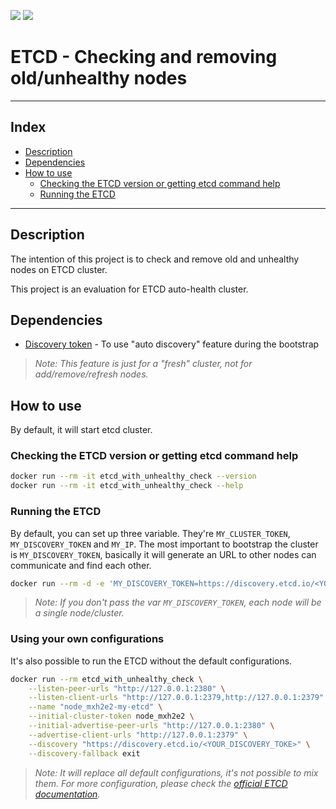 [![](https://images.microbadger.com/badges/image/lozanomatheus/etcd_with_unhealthy_check:latest.svg)](https://microbadger.com/images/lozanomatheus/etcd_with_unhealthy_check:latest) [![](https://images.microbadger.com/badges/version/lozanomatheus/etcd_with_unhealthy_check:latest.svg)](https://microbadger.com/images/lozanomatheus/etcd_with_unhealthy_check:latest)

# ETCD - Checking and removing old/unhealthy nodes

---

## Index

* [Description](https://github.com/LozanoMatheus/etcd_with_unhealthy_check#description)
* [Dependencies](https://github.com/LozanoMatheus/etcd_with_unhealthy_check#dependencies)
* [How to use](https://github.com/LozanoMatheus/etcd_with_unhealthy_check#how-to-use)
  * [Checking the ETCD version or getting etcd command help](https://github.com/LozanoMatheus/etcd_with_unhealthy_check#checking-the-etcd-version-or-getting-etcd-command-help)
  * [Running the ETCD](https://github.com/LozanoMatheus/etcd_with_unhealthy_check#running-the-etcd)

---

## Description

The intention of this project is to check and remove old and unhealthy nodes on ETCD cluster.

This project is an evaluation for ETCD auto-health cluster.

## Dependencies

* [Discovery token](https://coreos.com/os/docs/latest/cluster-discovery.html) - To use "auto discovery" feature during the bootstrap

> _Note: This feature is just for a "fresh" cluster, not for add/remove/refresh nodes._

## How to use

By default, it will start etcd cluster.

### Checking the ETCD version or getting etcd command help

```bash
docker run --rm -it etcd_with_unhealthy_check --version
docker run --rm -it etcd_with_unhealthy_check --help
```

### Running the ETCD

By default, you can set up three variable. They're `MY_CLUSTER_TOKEN`, `MY_DISCOVERY_TOKEN` and `MY_IP`. The most important to bootstrap the cluster is `MY_DISCOVERY_TOKEN`, basically it will generate an URL to other nodes can communicate and find each other.

```bash
docker run --rm -d -e 'MY_DISCOVERY_TOKEN=https://discovery.etcd.io/<YOUR_DISCOVERY_TOKE>' etcd_with_unhealthy_check
```

> _Note: If you don't pass the var `MY_DISCOVERY_TOKEN`, each node will be a single node/cluster._

### Using your own configurations

It's also possible to run the ETCD without the default configurations.

```bash
docker run --rm etcd_with_unhealthy_check \
    --listen-peer-urls "http://127.0.0.1:2380" \
    --listen-client-urls "http://127.0.0.1:2379,http://127.0.0.1:2379" \
    --name "node_mxh2e2-my-etcd" \
    --initial-cluster-token node_mxh2e2 \
    --initial-advertise-peer-urls "http://127.0.0.1:2380" \
    --advertise-client-urls "http://127.0.0.1:2379" \
    --discovery "https://discovery.etcd.io/<YOUR_DISCOVERY_TOKE>" \
    --discovery-fallback exit
```

> _Note: It will replace all default configurations, it's not possible to mix them. For more configuration, please check the [official ETCD documentation](https://github.com/etcd-io/etcd/blob/master/Documentation/docs.md)._
